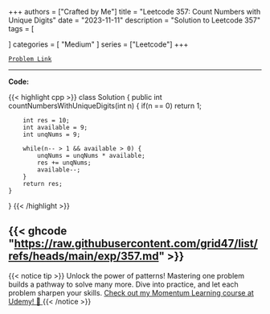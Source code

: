 
+++
authors = ["Crafted by Me"]
title = "Leetcode 357: Count Numbers with Unique Digits"
date = "2023-11-11"
description = "Solution to Leetcode 357"
tags = [
    
]
categories = [
    "Medium"
]
series = ["Leetcode"]
+++



[`Problem Link`](https://leetcode.com/problems/count-numbers-with-unique-digits/description/)

---

**Code:**

{{< highlight cpp >}}
class Solution {
    public int countNumbersWithUniqueDigits(int n) {
        if(n == 0) return 1;
        
        int res = 10;
        int available = 9;
        int unqNums = 9;
        
        while(n-- > 1 && available > 0) {
            unqNums = unqNums * available;
            res += unqNums;
            available--;
        }
        return res;
    }
}
{{< /highlight >}}

{{< ghcode "https://raw.githubusercontent.com/grid47/list/refs/heads/main/exp/357.md" >}}
---


{{< notice tip >}}
Unlock the power of patterns! Mastering one problem builds a pathway to solve many more. Dive into practice, and let each problem sharpen your skills. [Check out my Momentum Learning course at Udemy! 🚀 ](https://www.udemy.com/course/algorithms-and-data-structures-in-cpp/)
{{< /notice >}}

